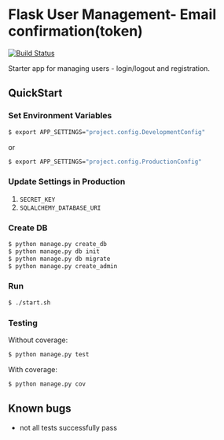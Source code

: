 # Flask User Management- Email confirmation(token)

[![Build Status](https://travis-ci.org/mjhea0/flask-basic-registration.svg?branch=master)](https://travis-ci.org/mjhea0/flask-basic-registration)

Starter app for managing users - login/logout and registration.

## QuickStart

### Set Environment Variables

```sh
$ export APP_SETTINGS="project.config.DevelopmentConfig"
```

or

```sh
$ export APP_SETTINGS="project.config.ProductionConfig"
```

### Update Settings in Production

1. `SECRET_KEY`
1. `SQLALCHEMY_DATABASE_URI`

### Create DB

```sh
$ python manage.py create_db
$ python manage.py db init
$ python manage.py db migrate
$ python manage.py create_admin
```

### Run

```sh
$ ./start.sh
```

### Testing

Without coverage:

```sh
$ python manage.py test
```

With coverage:

```sh
$ python manage.py cov
```
## Known bugs
+  not all tests successfully pass